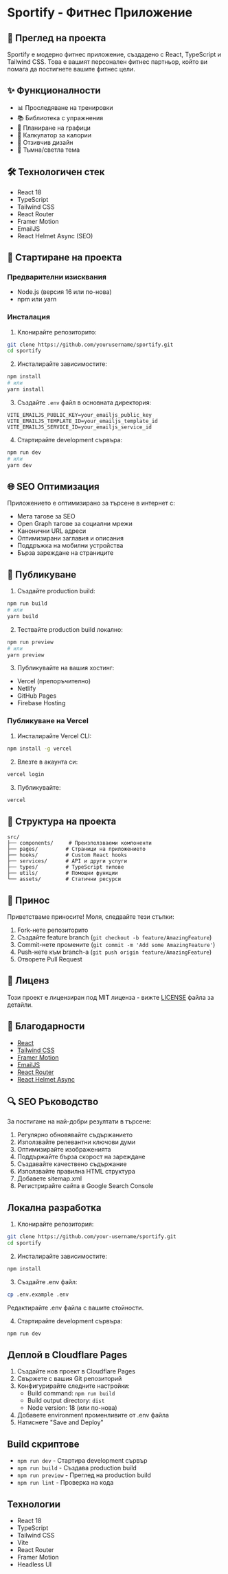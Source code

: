 # Sportify - Фитнес Приложение

## 🎯 Преглед на проекта
Sportify е модерно фитнес приложение, създадено с React, TypeScript и Tailwind CSS. Това е вашият персонален фитнес партньор, който ви помага да постигнете вашите фитнес цели.

## ✨ Функционалности
- 📊 Проследяване на тренировки
- 📚 Библиотека с упражнения
- 📅 Планиране на графици
- 🔢 Калкулатор за калории
- 📱 Отзивчив дизайн
- 🌙 Тъмна/светла тема

## 🛠 Технологичен стек
- React 18
- TypeScript
- Tailwind CSS
- React Router
- Framer Motion
- EmailJS
- React Helmet Async (SEO)

## 🚀 Стартиране на проекта

### Предварителни изисквания
- Node.js (версия 16 или по-нова)
- npm или yarn

### Инсталация
1. Клонирайте репозиторито:
```bash
git clone https://github.com/yourusername/sportify.git
cd sportify
```

2. Инсталирайте зависимостите:
```bash
npm install
# или
yarn install
```

3. Създайте `.env` файл в основната директория:
```env
VITE_EMAILJS_PUBLIC_KEY=your_emailjs_public_key
VITE_EMAILJS_TEMPLATE_ID=your_emailjs_template_id
VITE_EMAILJS_SERVICE_ID=your_emailjs_service_id
```

4. Стартирайте development сървъра:
```bash
npm run dev
# или
yarn dev
```

## 🌐 SEO Оптимизация
Приложението е оптимизирано за търсене в интернет с:
- Мета тагове за SEO
- Open Graph тагове за социални мрежи
- Канонични URL адреси
- Оптимизирани заглавия и описания
- Поддръжка на мобилни устройства
- Бърза зареждане на страниците

## 🚀 Публикуване
1. Създайте production build:
```bash
npm run build
# или
yarn build
```

2. Тествайте production build локално:
```bash
npm run preview
# или
yarn preview
```

3. Публикувайте на вашия хостинг:
- Vercel (препоръчително)
- Netlify
- GitHub Pages
- Firebase Hosting

### Публикуване на Vercel
1. Инсталирайте Vercel CLI:
```bash
npm install -g vercel
```

2. Влезте в акаунта си:
```bash
vercel login
```

3. Публикувайте:
```bash
vercel
```

## 📁 Структура на проекта
```
src/
├── components/     # Преизползваеми компоненти
├── pages/         # Страници на приложението
├── hooks/         # Custom React hooks
├── services/      # API и други услуги
├── types/         # TypeScript типове
├── utils/         # Помощни функции
└── assets/        # Статични ресурси
```

## 🤝 Принос
Приветстваме приносите! Моля, следвайте тези стъпки:
1. Fork-нете репозиторито
2. Създайте feature branch (`git checkout -b feature/AmazingFeature`)
3. Commit-нете промените (`git commit -m 'Add some AmazingFeature'`)
4. Push-нете към branch-а (`git push origin feature/AmazingFeature`)
5. Отворете Pull Request

## 📄 Лиценз
Този проект е лицензиран под MIT лиценза - вижте [LICENSE](LICENSE) файла за детайли.

## 🙏 Благодарности
- [React](https://reactjs.org/)
- [Tailwind CSS](https://tailwindcss.com/)
- [Framer Motion](https://www.framer.com/motion/)
- [EmailJS](https://www.emailjs.com/)
- [React Router](https://reactrouter.com/)
- [React Helmet Async](https://github.com/staylor/react-helmet-async)

## 🔍 SEO Ръководство
За постигане на най-добри резултати в търсене:
1. Регулярно обновявайте съдържанието
2. Използвайте релевантни ключови думи
3. Оптимизирайте изображенията
4. Поддържайте бърза скорост на зареждане
5. Създавайте качествено съдържание
6. Използвайте правилна HTML структура
7. Добавете sitemap.xml
8. Регистрирайте сайта в Google Search Console

## Локална разработка

1. Клонирайте репозитория:
```bash
git clone https://github.com/your-username/sportify.git
cd sportify
```

2. Инсталирайте зависимостите:
```bash
npm install
```

3. Създайте .env файл:
```bash
cp .env.example .env
```
Редактирайте .env файла с вашите стойности.

4. Стартирайте development сървъра:
```bash
npm run dev
```

## Деплой в Cloudflare Pages

1. Създайте нов проект в Cloudflare Pages
2. Свържете с вашия Git репозиторий
3. Конфигурирайте следните настройки:
   - Build command: `npm run build`
   - Build output directory: `dist`
   - Node version: 18 (или по-нова)
4. Добавете environment променливите от .env файла
5. Натиснете "Save and Deploy"

## Build скриптове

- `npm run dev` - Стартира development сървър
- `npm run build` - Създава production build
- `npm run preview` - Преглед на production build
- `npm run lint` - Проверка на кода

## Технологии

- React 18
- TypeScript
- Tailwind CSS
- Vite
- React Router
- Framer Motion
- Headless UI